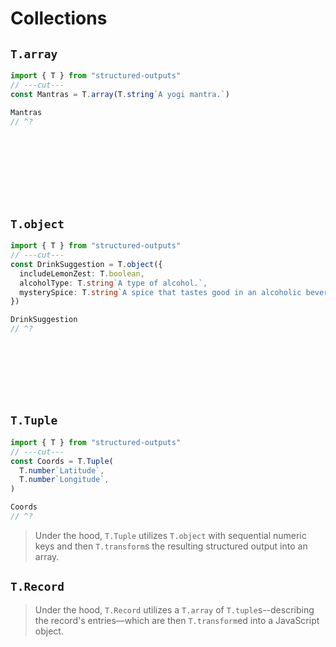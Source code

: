 # Collections

## `T.array`

```ts twoslash
import { T } from "structured-outputs"
// ---cut---
const Mantras = T.array(T.string`A yogi mantra.`)

Mantras
// ^?
```

<br />
<br />
<br />
<br />
<br />
<br />

## `T.object`

```ts twoslash
import { T } from "structured-outputs"
// ---cut---
const DrinkSuggestion = T.object({
  includeLemonZest: T.boolean,
  alcoholType: T.string`A type of alcohol.`,
  mysterySpice: T.string`A spice that tastes good in an alcoholic beverage.`,
})

DrinkSuggestion
// ^?
```

<br />
<br />
<br />
<br />
<br />

## `T.Tuple`

```ts twoslash
import { T } from "structured-outputs"
// ---cut---
const Coords = T.Tuple(
  T.number`Latitude`,
  T.number`Longitude`,
)

Coords
// ^?
```

> Under the hood, `T.Tuple` utilizes `T.object` with sequential numeric keys and then `T.transform`s
> the resulting structured output into an array.

## `T.Record`

> Under the hood, `T.Record` utilizes a `T.array` of `T.tuple`s--describing the record's
> entries––which are then `T.transform`ed into a JavaScript object.
